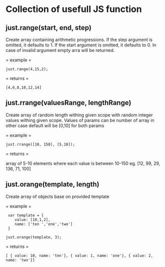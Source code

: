 Collection of usefull JS function
=================================

just.range(start, end, step)
------------------------------
 Create array containing arithmetic progressions.
 If the step argument is omitted, it defaults to 1. 
 If the start argument is omitted, it defaults to 0. 
 In case of invalid argument empty arra will be returned.

 = example =
 
 	just.range(4,15,2);
 
 = returns = 
 
 	[4,6,8,10,12,14]


 just.rrange(valuesRange, lengthRange)
 --------------------------------------

 Create array of random length withing given scope with random integer values withing given scope.
 Values of params can be number of array in other case default will be [0,10] for both params

 = example =

 	just.rrange([10, 150], [5,10]);

 = returns =

 array of 5-10 elements where each value is between 10-150
 eg. [12, 99, 29, 136, 71, 100]


 just.orange(template, length)
 ------------------------------

 Create array of objects base on provided template

 = example =

	 var template = {
	 	value: [10,1,2],
	 	name: ['ten ','one','two']
	 }

	just.orange(template, 3);

= returns =

	[ { value: 10, name: 'ten'}, { value: 1, name: 'one'}, { value: 2, name: 'two'}]